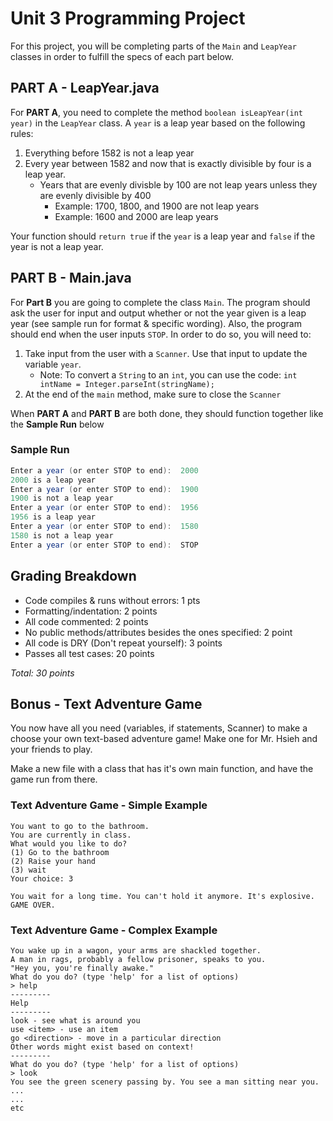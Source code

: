 # Unit 3 Programming Project

For this project, you will be completing parts of the `Main` and `LeapYear` classes in order to fulfill the specs of each part below.

## PART A - LeapYear.java

For **PART A**, you need to complete the method `boolean isLeapYear(int year)` in the `LeapYear` class. A `year` is a leap year based on the following rules:

1. Everything before 1582 is not a leap year
2. Every year between 1582 and now that is exactly divisible by four is a leap year.
   - Years that are evenly divisble by 100 are not leap years unless they are evenly divisible by 400
     - Example: 1700, 1800, and 1900 are not leap years
     - Example: 1600 and 2000 are leap years

Your function should `return true` if the `year` is a leap year and `false` if the year is not a leap year.

## PART B - Main.java

For **Part B** you are going to complete the class `Main`. 
The program should ask the user for input and output whether or not the year given is a leap year (see sample run for format & specific wording). Also, the program should end when the user inputs `STOP`.
In order to do so, you will need to:

1. Take input from the user with a `Scanner`. Use that input to update the variable `year`.
   - Note: To convert a `String` to an `int`, you can use the code: `int intName = Integer.parseInt(stringName);`
2. At the end of the `main` method, make sure to close the `Scanner`

When **PART A** and **PART B** are both done, they should function together like the **Sample Run** below

### Sample Run

```java
Enter a year (or enter STOP to end):  2000
2000 is a leap year
Enter a year (or enter STOP to end):  1900
1900 is not a leap year
Enter a year (or enter STOP to end):  1956
1956 is a leap year
Enter a year (or enter STOP to end):  1580
1580 is not a leap year
Enter a year (or enter STOP to end):  STOP
```

## Grading Breakdown

- Code compiles & runs without errors: 1 pts
- Formatting/indentation: 2 points
- All code commented: 2 points
- No public methods/attributes besides the ones specified: 2 point
- All code is DRY (Don't repeat yourself): 3 points
- Passes all test cases: 20 points

*Total: 30 points*

## Bonus - Text Adventure Game

You now have all you need (variables, if statements, Scanner) to make a choose your own text-based adventure game!
Make one for Mr. Hsieh and your friends to play. 

Make a new file with a class that has it's own main function, and have the game run from there.

### Text Adventure Game - Simple Example

```
You want to go to the bathroom. 
You are currently in class. 
What would you like to do?
(1) Go to the bathroom
(2) Raise your hand
(3) wait
Your choice: 3

You wait for a long time. You can't hold it anymore. It's explosive. 
GAME OVER. 
```

### Text Adventure Game - Complex Example
```
You wake up in a wagon, your arms are shackled together. 
A man in rags, probably a fellow prisoner, speaks to you. 
"Hey you, you're finally awake."
What do you do? (type 'help' for a list of options)
> help
---------
Help
---------
look - see what is around you
use <item> - use an item
go <direction> - move in a particular direction
Other words might exist based on context! 
---------
What do you do? (type 'help' for a list of options)
> look
You see the green scenery passing by. You see a man sitting near you.
...
...
etc
```
